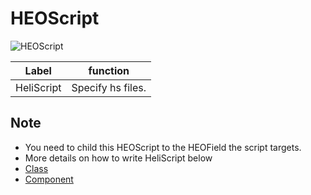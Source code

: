 # HEOScript
![HEOScript](img/HEOScript.jpg)

|  Label |  function  |
| ----   | ---- |
| HeliScript | Specify hs files. |


## Note
- You need to child this HEOScript to the HEOField the script targets.
- More details on how to write HeliScript below
- [Class](../hs/hs_class.md)
- [Component](../hs/hs_component.md)
